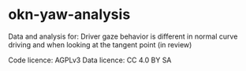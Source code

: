 # okn-yaw-analysis
Data and analysis for: Driver gaze behavior is different in normal curve driving and when looking at the tangent point (in review)

Code licence: AGPLv3
Data licence: CC 4.0 BY SA
